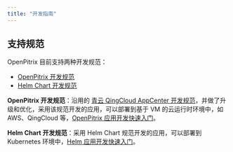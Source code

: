 ```yaml
---
title: "开发指南"
---
```


## 支持规范

OpenPitrix 目前支持两种开发规范：

* [OpenPitrix 开发规范](../openpitrix-specification)
* [Helm Chart 开发规范](../helm-specification)

**OpenPitrix 开发规范**：沿用的 [青云 QingCloud AppCenter 开发规范](https://docs.qingcloud.com/appcenter/docs/specifications/specifications.html)，并做了升级和优化，采用该规范开发的应用，可以部署到基于 VM 的云运行时环境中，如 AWS、QingCloud 等，[OpenPitrix 应用开发快速入门](../openpitrix-developer-quick-start)。

**Helm Chart 开发规范**：采用 Helm Chart 规范开发的应用，可以部署到 Kubernetes 环境中，[Helm 应用开发快速入门](../helm-developer-quick-start)。

